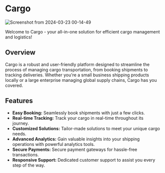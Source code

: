 # Cargo

![Screenshot from 2024-03-23 00-14-49](https://github.com/habert-kungu/cargo.co/assets/147383053/9b2ed57f-3306-4b27-9c98-83dc8146c0e4)



Welcome to Cargo - your all-in-one solution for efficient cargo management and logistics!

## Overview

Cargo is a robust and user-friendly platform designed to streamline the process of managing cargo transportation, from booking shipments to tracking deliveries. Whether you're a small business shipping products locally or a large enterprise managing global supply chains, Cargo has you covered.

## Features

- **Easy Booking:** Seamlessly book shipments with just a few clicks.
- **Real-time Tracking:** Track your cargo in real-time throughout its journey.
- **Customized Solutions:** Tailor-made solutions to meet your unique cargo needs.
- **Advanced Analytics:** Gain valuable insights into your shipping operations with powerful analytics tools.
- **Secure Payments:** Secure payment gateways for hassle-free transactions.
- **Responsive Support:** Dedicated customer support to assist you every step of the way.



